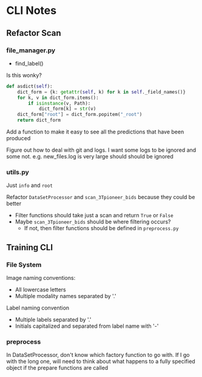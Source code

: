 # CLI Notes

## Refactor Scan

### file_manager.py

- find_label()

Is this wonky?

```python
def asdict(self):
    dict_form = {k: getattr(self, k) for k in self._field_names()}
    for k, v in dict_form.items():
        if isinstance(v, Path):
            dict_form[k] = str(v)
    dict_form["root"] = dict_form.popitem("_root")
    return dict_form
```

Add a function to make it easy to see all the predictions that have been produced

Figure out how to deal with git and logs. I want some logs to be ignored and some
not. e.g. new_files.log is very large should should be ignored

### utils.py

Just `info` and `root`

Refactor `DataSetProcessor` and `scan_3Tpioneer_bids` because they could be better

- Filter functions should take just a scan and return `True` or `False`
- Maybe `scan_3Tpioneer_bids` should be where filtering occurs?
  - If not, then filter functions should be defined in `preprocess.py`

## Training CLI

### File System

Image naming conventions:

- All lowercase letters
- Multiple modality names separated by '.'

Label naming convention

- Multiple labels separated by '.'
- Initials capitalized and separated from label name with '-'

### preprocess

In DataSetProcessor, don't know which factory function to go with. If I go with
the long one, will need to think about what happens to a fully specified object
if the prepare functions are called
